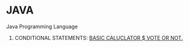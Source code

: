 # JAVA
Java Programming Language
1. CONDITIONAL STATEMENTS: [BASIC CALUCLATOR $ VOTE OR NOT.](https://github.com/DEEPAK-RAMGIRI/JAVA/blob/main/ConditionsStatement.java)
